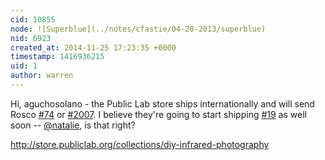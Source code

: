 ```yaml
---
cid: 10855
node: ![Superblue](../notes/cfastie/04-20-2013/superblue)
nid: 6923
created_at: 2014-11-25 17:23:35 +0000
timestamp: 1416936215
uid: 1
author: warren
---
```


Hi, aguchosolano - the Public Lab store ships internationally and will send Rosco [#74](/n/74) or [#2007](/n/2007). I believe they're going to start shipping [#19](/n/19) as well soon -- [@natalie](/profile/natalie), is that right? 

http://store.publiclab.org/collections/diy-infrared-photography